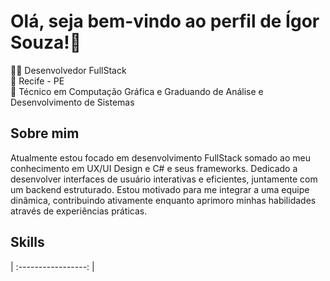 <!-- Bem-vindo  -->
# Olá, seja bem-vindo ao perfil de Ígor Souza!👾

👨‍💻 Desenvolvedor FullStack  
🚩 Recife - PE  
🏅 Técnico em Computação Gráfica e Graduando de Análise e Desenvolvimento de Sistemas  

## Sobre mim
Atualmente estou focado em desenvolvimento FullStack somado ao meu conhecimento em UX/UI Design e C# e seus frameworks. Dedicado a desenvolver interfaces de usuário interativas e eficientes, juntamente com um backend estruturado. Estou motivado para me integrar a uma equipe dinâmica, contribuindo ativamente enquanto aprimoro minhas habilidades através de experiências práticas.


## Skills
| :-----------------: | 
